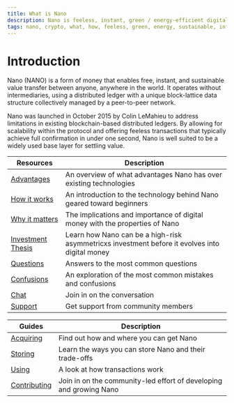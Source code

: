 ```yaml
---
title: What is Nano
description: Nano is feeless, instant, green / energy-efficient digital money (cryptocurrency)
tags: nano, crypto, what, how, feeless, green, energy, sustainable, information, instant, wiki
---
```


# Introduction

Nano (NANO) is a form of money that enables free, instant, and sustainable value transfer between anyone, anywhere in the world. It operates without intermediaries, using a distributed ledger with a unique block-lattice data structure collectively managed by a peer-to-peer network.

Nano was launched in October 2015 by Colin LeMahieu to address limitations in existing blockchain-based distributed ledgers. By allowing for scalability within the protocol and offering feeless transactions that typically achieve full confirmation in under one second, Nano is well suited to be a widely used base layer for settling value.

| Resources                                            | Description                                                                                    |
| ---------------------------------------------------- | ---------------------------------------------------------------------------------------------- |
| [Advantages](/introduction/advantages)               | An overview of what advantages Nano has over existing technologies                             |
| [How it works](/introduction/how-it-works)           | An introduction to the technology behind Nano geared toward beginners                          |
| [Why it matters](/introduction/why-it-matters)       | The implications and importance of digital money with the properties of Nano                   |
| [Investment Thesis](/introduction/investment-thesis) | Learn how Nano can be a high-risk asymmetricxs investment before it evolves into digital money |
| [Questions](/faqs)                                   | Answers to the most common questions                                                           |
| [Confusions](/introduction/misconceptions)           | An exploration of the most common mistakes and confusions                                      |
| [Chat](/community)                                   | Join in on the conversation                                                                    |
| [Support](/support)                                  | Get support from community members                                                             |

| Guides                                           | Description                                                        |
| ------------------------------------------------ | ------------------------------------------------------------------ |
| [Acquiring](/getting-started-users/acquiring)    | Find out how and where you can get Nano                            |
| [Storing](/getting-started-users/storing/basics) | Learn the ways you can store Nano and their trade-offs             |
| [Using](/getting-started-users/using)            | A look at how transactions work                                    |
| [Contributing](/contributing)                    | Join in on the community-led effort of developing and growing Nano |
